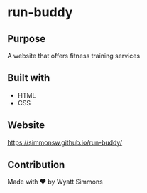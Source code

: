 # run-buddy

## Purpose
A website that offers fitness training services

## Built with
* HTML
* CSS

## Website
https://simmonsw.github.io/run-buddy/

## Contribution
Made with ❤️ by Wyatt Simmons
